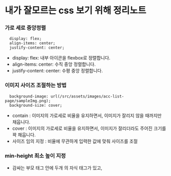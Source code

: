 # 내가 잘모르는 css 보기 위해 정리노트
### 가로 세로 중앙정렬
```
  display: flex; 
  align-items: center; 
  justify-content: center;
```
- display: flex: 내부 아이콘을 flexbox로 정렬합니다.
- align-items: center: 수직 중앙 정렬합니다.
- justify-content: center: 수평 중앙 정렬합니다.

### 이미지 사이즈 조절하는 방법
```
  background-image: url(/src/assets/images/acc-list-page/sampleImg.png);
  background-size: cover;
```
- contain : 이미지의 가로세로 비율을 유지하면서, 이미지가 잘리지 않을 때까지만 채웁니다.
- cover : 이미지의 가로세로 비율을 유지하면서, 이미지가 잘리더라도 주어진 크기를 꽉 채웁니다.
- 사이즈 임의 지정 : 비율에 무관하게 입력한 값에 맞춰 사이즈를 조절

### min-height 최소 높이 지정
- 감싸는 부모 태그 안에 두개 의 자식 태그가 있고, 
